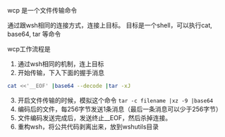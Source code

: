 wcp 是一个文件传输命令

通过跟wsh相同的连接方式，连接上目标。
目标是一个shell，可以执行cat, base64, tar 等命令

wcp工作流程是
1. 通过wsh相同的机制，连上目标
2. 开始传输，下入下面的握手消息
```bash
cat <<'__EOF' |base64 --decode |tar -xJ

```
3. 开启文件传输的时候，模拟这个命令 `tar -c filename |xz -9 |base64`
4. 编码后的文件，每256字节发送1条消息（最后一条消息可以少于256字节）
5. 文件编码发送完成后，发送终止__EOF，然后杀掉连接。
6. 重构wsh，将公共代码剥离出来，放到wshutils目录